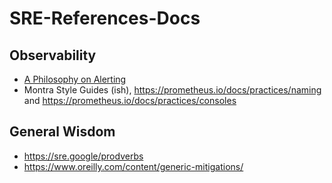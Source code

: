 # SRE-References-Docs


## Observability

* [A Philosophy on Alerting](https://docs.google.com/document/d/199PqyG3UsyXlwieHaqbGiWVa8eMWi8zzAn0YfcApr8Q/edit#heading=h.fs3knmjt7fjy)
* Montra Style Guides (ish), https://prometheus.io/docs/practices/naming and https://prometheus.io/docs/practices/consoles

## General Wisdom

* https://sre.google/prodverbs
* https://www.oreilly.com/content/generic-mitigations/
